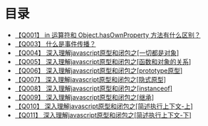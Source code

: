 # 目录
+ [【Q001】 in 运算符和 Object.hasOwnProperty 方法有什么区别？](1.html)
+ [【Q003】 什么是事件传播？](3.html)
+ [【Q004】 深入理解javascript原型和闭包之[一切都是对象]](4.html)
+ [【Q005】 深入理解javascript原型和闭包之[函数和对象的关系]](5.html)
+ [【Q006】 深入理解javascript原型和闭包之[prototype原型]](6.html)
+ [【Q007】 深入理解javascript原型和闭包之[隐式原型]](7.html)
+ [【Q008】 深入理解javascript原型和闭包之[instanceof]](8.html)
+ [【Q009】 深入理解javascript原型和闭包之[继承]](9.html)
+ [【Q010】 深入理解javascript原型和闭包之[简述执行上下文-上]](10.html)
+ [【Q011】 深入理解javascript原型和闭包之[简述执行上下文-下]](11.html)
